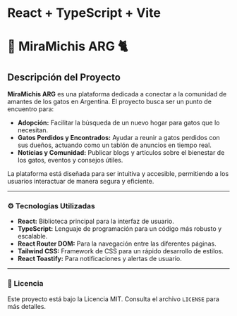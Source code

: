 # React + TypeScript + Vite

# 🐾 MiraMichis ARG 🐈

## Descripción del Proyecto

**MiraMichis ARG** es una plataforma dedicada a conectar a la comunidad de amantes de los gatos en Argentina. El proyecto busca ser un punto de encuentro para:

-   **Adopción:** Facilitar la búsqueda de un nuevo hogar para gatos que lo necesitan.
-   **Gatos Perdidos y Encontrados:** Ayudar a reunir a gatos perdidos con sus dueños, actuando como un tablón de anuncios en tiempo real.
-   **Noticias y Comunidad:** Publicar blogs y artículos sobre el bienestar de los gatos, eventos y consejos útiles.

La plataforma está diseñada para ser intuitiva y accesible, permitiendo a los usuarios interactuar de manera segura y eficiente.

---

### ⚙️ Tecnologías Utilizadas


  -   **React:** Biblioteca principal para la interfaz de usuario.
  -   **TypeScript:** Lenguaje de programación para un código más robusto y escalable.
  -   **React Router DOM:** Para la navegación entre las diferentes páginas.
  -   **Tailwind CSS:** Framework de CSS para un rápido desarrollo de estilos.
  -   **React Toastify:** Para notificaciones y alertas de usuario.

---

### 📄 Licencia

Este proyecto está bajo la Licencia MIT. Consulta el archivo `LICENSE` para más detalles.